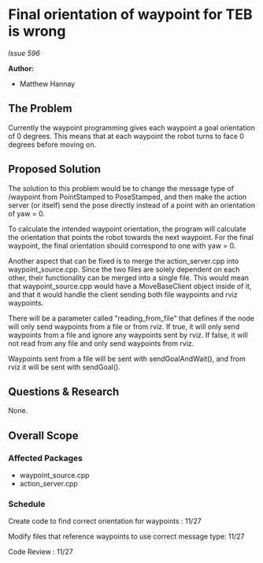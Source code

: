 # Final orientation of waypoint for TEB is wrong

*Issue 596*


**Author:**
- Matthew Hannay

## The Problem

Currently the waypoint programming gives each waypoint a goal orientation of 0 degrees. This
means that at each waypoint the robot turns to face 0 degrees before moving on.

## Proposed Solution

The solution to this problem would be to change the message type of /waypoint from PointStamped 
to PoseStamped, and then make the action server (or itself) send the pose directly instead of a point with 
an orientation of yaw = 0.

To calculate the intended waypoint orientation, the program will calculate the orientation that
points the robot towards the next waypoint. For the final waypoint, the final orientation should
correspond to one with yaw = 0.

Another aspect that can be fixed is to merge the action_server.cpp into waypoint_source.cpp. Since
the two files are solely dependent on each other, their functionality can be merged into a single
file. This would mean that waypoint_source.cpp would have a MoveBaseClient object inside of it, and that
it would handle the client sending both file waypoints and rviz waypoints.

There will be a parameter called "reading_from_file" that defines if the node will only send waypoints 
from a file or from rviz. If true, it will only send waypoints from a file and ignore any waypoints sent
by rviz. If false, it will not read from any file and only send waypoints from rviz.

Waypoints sent from a file will be sent with sendGoalAndWait(), and from rviz it will be sent with sendGoal().

## Questions & Research

None.

## Overall Scope

### Affected Packages

- waypoint_source.cpp
- action_server.cpp

### Schedule

Create code to find correct orientation for waypoints : 11/27

Modify files that reference waypoints to use correct message type: 11/27

Code Review : 11/27
